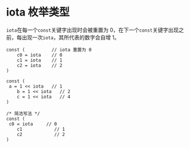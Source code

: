 # iota 枚举类型

`iota`在每一个`const`关键字出现时会被重置为 0，在下一个`const`关键字出现之前，每出现一次`iota`，其所代表的数字会自增 1。

```
const (          // iota 重置为 0
    c0 = iota    // 0
    c1 = iota    // 1
    c2 = iota    // 2
)

const (
 a = 1 << iota   // 1
    b = 1 << iota   // 2
    c = 1 << iota   // 4
)

/* 简洁写法 */
const (
 c0 = iota     // 0
    c1            // 1
    c2            // 2
)
```
